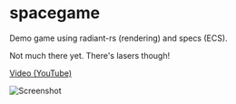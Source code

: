 # spacegame
Demo game using radiant-rs (rendering) and specs (ECS).

Not much there yet. There's lasers though!

[Video (YouTube)](https://www.youtube.com/watch?v=S9adpXv-BwM&index=3&list=PLz6zhQmaeK57f67Fjw3GyxUK5gzTzpZbM)

![Screenshot](https://sinesc.github.io/images/spacegame/screenshot1.png "Screenshot")